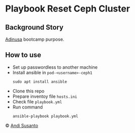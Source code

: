 # Playbook Reset Ceph Cluster

## Background Story
[Adinusa](https://adinusa.id/) bootcamp purpose.

## How to use

- Set up passwordless to another machine
- Install ansible in `pod-<username>-ceph1` 
    ```
    sudo apt install ansible
    ```
- Clone this repo
- Prepare inventoy file `hosts.ini`
- Check file `playbook.yml`
- Run command
    ```
    ansible-playbook playbook.yml
    ```

&copy; [Andi Susanto](https://jurnal.batutah.id)
